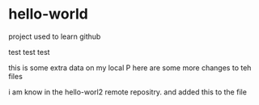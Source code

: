 # hello-world
project used to learn github

test test test

this is some extra data on my local P here are some more changes to teh files

i am know in the hello-worl2 remote repositry. and added this to the file
